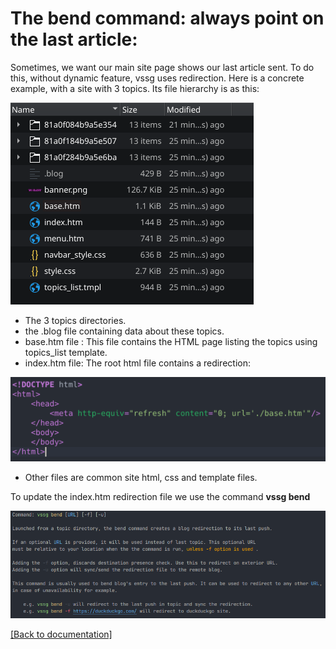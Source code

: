 # The bend command: always point on the last article:

Sometimes, we want our main site page shows our last article sent.  To do this, without
dynamic feature, vssg uses redirection. Here is a concrete example, with a site with 3
topics. Its file hierarchy is as this:

![image](pictures/blog_archi.png)

- The 3 topics directories.
- the .blog file containing data about these topics.
- base.htm file : This file contains the HTML page listing the topics using topics_list template.
- index.htm file: The root html file contains a redirection:

![image](pictures/redirect.png)

- Other files are common site  html, css and template files.

To update the index.htm redirection file we use the command **vssg bend**

![image](pictures/bend_help.png)

[[Back to documentation]](../README.md)
